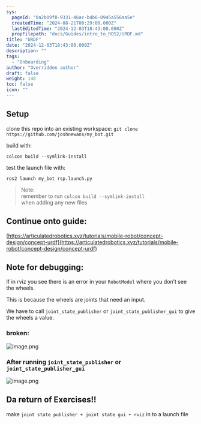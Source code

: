 ```yaml
---
sys:
  pageId: "0a2b09f8-9331-46ac-b4b6-0945a556aa5e"
  createdTime: "2024-08-21T00:29:00.000Z"
  lastEditedTime: "2024-12-03T18:43:00.000Z"
  propFilepath: "docs/Guides/intro_to_ROS2/URDF.md"
title: "URDF"
date: "2024-12-03T18:43:00.000Z"
description: ""
tags:
  - "Onboarding"
author: "Overridden author"
draft: false
weight: 148
toc: false
icon: ""
---
```


## Setup

clone this repo into an existing workspace:
`git clone https://github.com/joshnewans/my_bot.git`

build with:

`colcon build --symlink-install`

test the launch file with:

`ros2 launch my_bot rsp.launch.py`

> Note:  
> remember to run `colcon build --symlink-install`  
> when adding any new files

## Continue onto guide:

[https://articulatedrobotics.xyz/tutorials/mobile-robot/concept-design/concept-urdf](https://articulatedrobotics.xyz/tutorials/mobile-robot/concept-design/concept-urdf)

## Note for debugging:

If in rviz you see there is an error in your `RobotModel` where you don’t see the wheels.

This is because the wheels are joints that need an input. 

We have to call `joint_state_publisher` or `joint_state_publisher_gui` to give the wheels a value.

### broken:

![image.png](https://prod-files-secure.s3.us-west-2.amazonaws.com/d518164a-d88e-44d1-a4ee-3adb3bd8bce0/96a1d089-1f17-4dbf-8563-f2aef56a4d37/image.png?X-Amz-Algorithm=AWS4-HMAC-SHA256&X-Amz-Content-Sha256=UNSIGNED-PAYLOAD&X-Amz-Credential=ASIAZI2LB466T6GKXH7A%2F20250204%2Fus-west-2%2Fs3%2Faws4_request&X-Amz-Date=20250204T020707Z&X-Amz-Expires=3600&X-Amz-Security-Token=IQoJb3JpZ2luX2VjEAoaCXVzLXdlc3QtMiJGMEQCIAFvBa1zl02aGNIOPUX2OkQkLALGkv0jH70UJ7JRqhEcAiBD8k%2Bu4maMVX%2FGCfUluzth5hQqdTVIXCVxmCIBwR0S4ir%2FAwgjEAAaDDYzNzQyMzE4MzgwNSIMkHu7YZdtuWnJfALMKtwDuhJ78FVih7Sqj7HgiIcURQqEPKz55aOf22GdKu%2Bsv3srb54LvLAYRMXa6sBgb9Df9H%2B3vsu5HdvzmU4CsuLOoAyyOsnTZ7RkQBbsRwaZEvhl6dXMgeJH1qY00uw5OBrRLmnig1G%2B9TbCrac8Ec2y3%2Foti6dYlGlMqDnOwDip5DexSZo70V7aDRKTMHljS5Rk9DhxFmeO9gZvHZCXqmbvYyMkH08gfTnSNPSigEfLxPUuuVqG9N7aHG7yOEFQ9pYUoO6nPo1PazPfL9cNPVGQMez1maWiJLKbD4ZGAd1OHvrwRo8lLSliIOUadLIxglj%2FdJ5y5GMNA%2BpF9LjE7cS%2BXXCEdgvVGpbjo64LQl5%2BAY9ok9Y8jtggDb31C9Xpny9GOXLTd%2FORGKsyQtptEd2RNQJCpmRNacNBj%2B5HOhxhRQwubvhnCc%2BLWDicnmXzlmvWkgd7ELQPj9Rn19UStJcegjNxBTm89%2FE8Zqh4PVRzqnjd7y3wRfnzeGMkeMa4csOpYGeSEzc2mKFoLFAy6ebhdAFKrUUz6sYvyLTlgHMHV2e8nw6GuYv%2BwuyAAxcgklseGeeRv1VteJ1BKPYgaIv5bWV%2BaQay7X6Wrx4xAdbk8dACRk8pARi8QrUD17Mw3OqFvQY6pgH7TZvFbsDArHoaFnOKF%2BKLK%2Bh3nPPSWltWeCSvpwnetca7jJZUdmVSzA7ASZa223qbzKJ0dOF1Hjs0FDixLcfMXoZgbmrTcmJQpc7glSN980uB47YI4pVoWSTPZhQdJFXlm20BBUkYUf93zP6JiKdMtV%2FCgzJVv1ORdPYuMxfx82jh4T7WjLMzyKPIFpRpdvFvDn7FNoFrJvnW%2Fq9wr%2B6bl2ngjzxp&X-Amz-Signature=fbbb3f5be5fc0a639da9b15a12b13b893dd88fe879e081276263084535fd632a&X-Amz-SignedHeaders=host&x-id=GetObject)

### After running `joint_state_publisher` or `joint_state_publisher_gui`

![image.png](https://prod-files-secure.s3.us-west-2.amazonaws.com/d518164a-d88e-44d1-a4ee-3adb3bd8bce0/130c99c7-1b0b-4031-9953-844fc3950ff4/image.png?X-Amz-Algorithm=AWS4-HMAC-SHA256&X-Amz-Content-Sha256=UNSIGNED-PAYLOAD&X-Amz-Credential=ASIAZI2LB466T6GKXH7A%2F20250204%2Fus-west-2%2Fs3%2Faws4_request&X-Amz-Date=20250204T020707Z&X-Amz-Expires=3600&X-Amz-Security-Token=IQoJb3JpZ2luX2VjEAoaCXVzLXdlc3QtMiJGMEQCIAFvBa1zl02aGNIOPUX2OkQkLALGkv0jH70UJ7JRqhEcAiBD8k%2Bu4maMVX%2FGCfUluzth5hQqdTVIXCVxmCIBwR0S4ir%2FAwgjEAAaDDYzNzQyMzE4MzgwNSIMkHu7YZdtuWnJfALMKtwDuhJ78FVih7Sqj7HgiIcURQqEPKz55aOf22GdKu%2Bsv3srb54LvLAYRMXa6sBgb9Df9H%2B3vsu5HdvzmU4CsuLOoAyyOsnTZ7RkQBbsRwaZEvhl6dXMgeJH1qY00uw5OBrRLmnig1G%2B9TbCrac8Ec2y3%2Foti6dYlGlMqDnOwDip5DexSZo70V7aDRKTMHljS5Rk9DhxFmeO9gZvHZCXqmbvYyMkH08gfTnSNPSigEfLxPUuuVqG9N7aHG7yOEFQ9pYUoO6nPo1PazPfL9cNPVGQMez1maWiJLKbD4ZGAd1OHvrwRo8lLSliIOUadLIxglj%2FdJ5y5GMNA%2BpF9LjE7cS%2BXXCEdgvVGpbjo64LQl5%2BAY9ok9Y8jtggDb31C9Xpny9GOXLTd%2FORGKsyQtptEd2RNQJCpmRNacNBj%2B5HOhxhRQwubvhnCc%2BLWDicnmXzlmvWkgd7ELQPj9Rn19UStJcegjNxBTm89%2FE8Zqh4PVRzqnjd7y3wRfnzeGMkeMa4csOpYGeSEzc2mKFoLFAy6ebhdAFKrUUz6sYvyLTlgHMHV2e8nw6GuYv%2BwuyAAxcgklseGeeRv1VteJ1BKPYgaIv5bWV%2BaQay7X6Wrx4xAdbk8dACRk8pARi8QrUD17Mw3OqFvQY6pgH7TZvFbsDArHoaFnOKF%2BKLK%2Bh3nPPSWltWeCSvpwnetca7jJZUdmVSzA7ASZa223qbzKJ0dOF1Hjs0FDixLcfMXoZgbmrTcmJQpc7glSN980uB47YI4pVoWSTPZhQdJFXlm20BBUkYUf93zP6JiKdMtV%2FCgzJVv1ORdPYuMxfx82jh4T7WjLMzyKPIFpRpdvFvDn7FNoFrJvnW%2Fq9wr%2B6bl2ngjzxp&X-Amz-Signature=1335ecc123938952575e45bbdcd5c627fdb64796736643e004f55d110d0eed31&X-Amz-SignedHeaders=host&x-id=GetObject)

## Da return of Exercises!!

make `joint state publisher + joint state gui + rviz` in to a launch file
